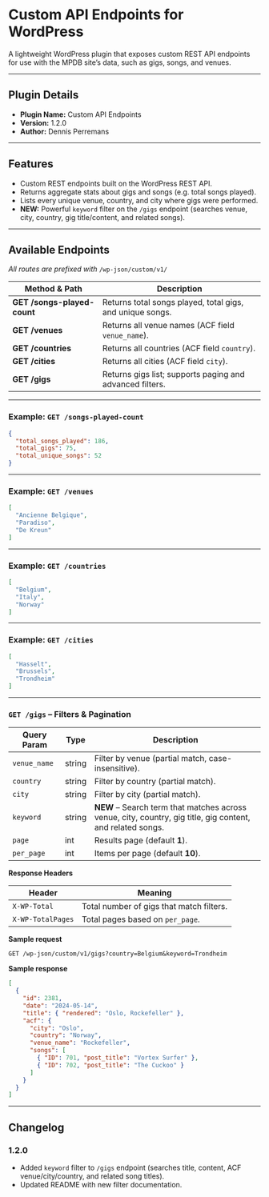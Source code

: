 # Custom API Endpoints for WordPress

A lightweight WordPress plugin that exposes custom REST API endpoints for use with the MPDB site’s data, such as gigs, songs, and venues.

---

## Plugin Details

- **Plugin Name:** Custom API Endpoints  
- **Version:** 1.2.0  
- **Author:** Dennis Perremans  

---

## Features

- Custom REST endpoints built on the WordPress REST API.  
- Returns aggregate stats about gigs and songs (e.g. total songs played).  
- Lists every unique venue, country, and city where gigs were performed.  
- **NEW:** Powerful `keyword` filter on the `/gigs` endpoint (searches venue, city, country, gig title/content, and related songs).  

---

## Available Endpoints  
_All routes are prefixed with_ `/wp-json/custom/v1/`

| Method & Path            | Description                                                     |
|--------------------------|-----------------------------------------------------------------|
| **GET /songs-played-count** | Returns total songs played, total gigs, and unique songs.     |
| **GET /venues**              | Returns all venue names (ACF field `venue_name`).            |
| **GET /countries**           | Returns all countries (ACF field `country`).                 |
| **GET /cities**              | Returns all cities (ACF field `city`).                       |
| **GET /gigs**                | Returns gigs list; supports paging and advanced filters.     |

---

### Example: `GET /songs-played-count`

```json
{
  "total_songs_played": 186,
  "total_gigs": 75,
  "total_unique_songs": 52
}
```

---

### Example: `GET /venues`

```json
[
  "Ancienne Belgique",
  "Paradiso",
  "De Kreun"
]
```

---

### Example: `GET /countries`

```json
[
  "Belgium",
  "Italy",
  "Norway"
]
```

---

### Example: `GET /cities`

```json
[
  "Hasselt",
  "Brussels",
  "Trondheim"
]
```

---

### `GET /gigs` – Filters & Pagination

| Query Param   | Type    | Description                                                                                                  |
|---------------|---------|--------------------------------------------------------------------------------------------------------------|
| `venue_name`  | string  | Filter by venue (partial match, case-insensitive).                                                           |
| `country`     | string  | Filter by country (partial match).                                                                           |
| `city`        | string  | Filter by city (partial match).                                                                              |
| `keyword`     | string  | **NEW** – Search term that matches across venue, city, country, gig title, gig content, and related songs.   |
| `page`        | int     | Results page (default **1**).                                                                                 |
| `per_page`    | int     | Items per page (default **10**).                                                                              |

**Response Headers**

| Header             | Meaning                                  |
|--------------------|------------------------------------------|
| `X-WP-Total`       | Total number of gigs that match filters. |
| `X-WP-TotalPages`  | Total pages based on `per_page`.         |

**Sample request**

```
GET /wp-json/custom/v1/gigs?country=Belgium&keyword=Trondheim
```

**Sample response**

```json
[
  {
    "id": 2381,
    "date": "2024-05-14",
    "title": { "rendered": "Oslo, Rockefeller" },
    "acf": {
      "city": "Oslo",
      "country": "Norway",
      "venue_name": "Rockefeller",
      "songs": [
        { "ID": 701, "post_title": "Vortex Surfer" },
        { "ID": 702, "post_title": "The Cuckoo" }
      ]
    }
  }
]
```

---

## Changelog

### 1.2.0
- Added `keyword` filter to `/gigs` endpoint (searches title, content, ACF venue/city/country, and related song titles).  
- Updated README with new filter documentation.
